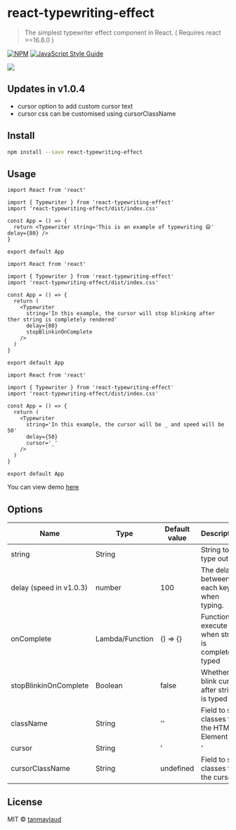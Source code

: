 # react-typewriting-effect

> The simplest typewriter effect component in React. ( Requires react >=16.8.0 )

[![NPM](https://img.shields.io/npm/v/react-typewriting-effect.svg)](https://www.npmjs.com/package/react-typewriting-effect) [![JavaScript Style Guide](https://img.shields.io/badge/code_style-standard-brightgreen.svg)](https://standardjs.com)

![](preview.gif)

## Updates in v1.0.4

- cursor option to add custom cursor text
- cursor css can be customised using cursorClassName

## Install

```bash
npm install --save react-typewriting-effect
```

## Usage

```tsx
import React from 'react'

import { Typewriter } from 'react-typewriting-effect'
import 'react-typewriting-effect/dist/index.css'

const App = () => {
  return <Typewriter string='This is an example of typewriting 😄' delay={80} />
}

export default App
```

```tsx
import React from 'react'

import { Typewriter } from 'react-typewriting-effect'
import 'react-typewriting-effect/dist/index.css'

const App = () => {
  return (
    <Typewriter
      string='In this example, the cursor will stop blinking after ther string is completely rendered'
      delay={80}
      stopBlinkinOnComplete
    />
  )
}

export default App
```

```tsx
import React from 'react'

import { Typewriter } from 'react-typewriting-effect'
import 'react-typewriting-effect/dist/index.css'

const App = () => {
  return (
    <Typewriter
      string='In this example, the cursor will be _ and speed will be 50'
      delay={50}
      cursor='_'
    />
  )
}

export default App
```

You can view demo [here](https://tanmaylaud.github.io/react-typewriting-effect/)

## Options

| Name                    | Type            | Default value | Description                                         |
| ----------------------- | --------------- | ------------- | --------------------------------------------------- |
| string                  | String          |               | String to type out                                  |
| delay (speed in v1.0.3) | number          | 100           | The delay between each key when typing.             |
| onComplete              | Lambda/Function | () => {}      | Function to execute when string is completely typed |
| stopBlinkinOnComplete   | Boolean         | false         | Whether to blink cursor after string is typed       |
| className               | String          | ''            | Field to set classes for the HTML Element           |
| cursor                  | String          | '             | '                                                   | Cursor string |
| cursorClassName         | String          | undefined     | Field to set classes for the cursor                 |

## License

MIT © [tanmaylaud](https://github.com/tanmaylaud)
